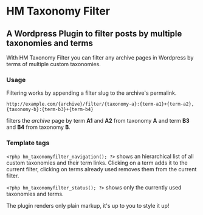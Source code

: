 # HM Taxonomy Filter
## A Wordpress Plugin to filter posts by multiple taxonomies and terms

With HM Taxonomy Filter you can filter any archive pages in Wordpress by terms of multiple custom taxonomies. 

### Usage

Filtering works by appending a filter slug to the archive's permalink.

`http://example.com/{archive}/filter/{taxonomy-a}:{term-a1}+{term-a2},{taxonomy-b}:{term-b3}+{term-b4}`

filters the *archive* page by term **A1** and **A2** from taxonomy **A** and term **B3** and **B4** from taxonomy **B**.

### Template tags

`<?php hm_taxonomyfilter_navigation(); ?>` shows an hierarchical list of all custom taxonomies and their term links. 
Clicking on a term adds it to the current filter, clicking on terms already used removes them from the current filter.

`<?php hm_taxonomyfilter_status(); ?>` shows only the currently used taxonomies and terms.

The plugin renders only plain markup, it's up to you to style it up!

